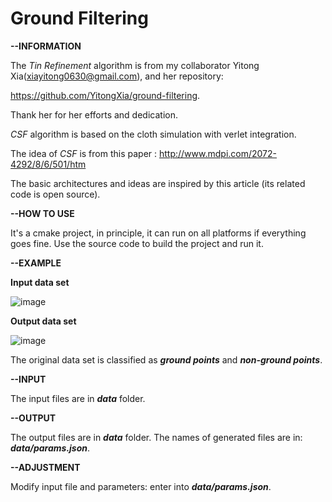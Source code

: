 # Ground Filtering

**--INFORMATION**

The _Tin Refinement_ algorithm is from my collaborator Yitong Xia(xiayitong0630@gmail.com), and her repository: 

https://github.com/YitongXia/ground-filtering.

Thank her for her efforts and dedication.

_CSF_ algorithm is based on the cloth simulation with verlet integration.

The idea of _CSF_ is from this paper : http://www.mdpi.com/2072-4292/8/6/501/htm

The basic architectures and ideas are inspired by this article (its related code is open source).

**--HOW TO USE**

It's a cmake project, in principle, it can run on all platforms if everything goes fine. Use the source code to build the project and run it.

**--EXAMPLE**

**Input data set**

![image](https://user-images.githubusercontent.com/72781910/149506682-5fb2b4d1-6caa-4480-9a9e-f4f17e281dca.png)

**Output data set**

![image](https://user-images.githubusercontent.com/72781910/149506841-ed5a9585-05f7-43a5-ac06-83760ad73c32.png)

The original data set is classified as **_ground points_** and **_non-ground points_**.

**--INPUT**

The input files are in **_data_** folder.

**--OUTPUT**

The output files are in **_data_** folder. The names of generated files are in: **_data/params.json_**.

**--ADJUSTMENT**

Modify input file and parameters: enter into **_data/params.json_**.






